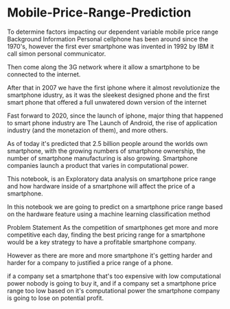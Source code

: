 # Mobile-Price-Range-Prediction
To determine factors impacting our dependent variable mobile price range
Background Information
Personal cellphone has been around since the 1970's, however the first ever smartphone was invented in 1992 by IBM it call simon personal communicator.

Then come along the 3G network where it allow a smartphone to be connected to the internet.

After that in 2007 we have the first iphone where it almost revolutionize the smartphone idustry, as it was the sleekest designed phone and the first smart phone that offered a full unwatered down version of the internet

Fast forward to 2020, since the launch of iphone, major thing that happened to smart phone industry are The Launch of Android, the rise of application industry (and the monetazion of them), and more others.

As of today it's predicted that 2.5 billion people around the worlds own smartphone, with the growing numbers of smartphone ownership, the number of smartphone manufacturing is also growing. Smartphone companies launch a product that varies in computational power.

This notebook, is an Exploratory data analysis on smartphone price range and how hardware inside of a smartphone will affect the price of a smartphone.

In this notebook we are going to predict on a smartphone price range based on the hardware feature using a machine learning classification method

Problem Statement
As the competition of smartphones get more and more competitive each day, finding the best pricing range for a smartphone would be a key strategy to have a profitable smartphone company.

However as there are more and more smartphone it's getting harder and harder for a company to justified a price range of a phone.

if a company set a smartphone that's too expensive with low computational power nobody is going to buy it, and if a company set a smartphone price range too low based on it's computational power the smartphone company is going to lose on potential profit.
